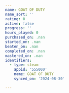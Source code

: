 ```yaml
---
name: GOAT OF DUTY
name_sort: ''
rating: 0
active: false
progress: ''
hours_played: 0
purchased_on: .nan
started_on: .nan
beaten_on: .nan
completed_on: .nan
mastered_on: .nan
identifiers:
  - type: steam
    appid: '555000'
    name: GOAT OF DUTY
    synced_on: '2024-08-30'

---
```

